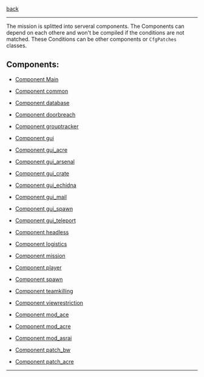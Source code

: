 [back](README.md)

<hr>

The mission is splitted into serveral components. The Components can depend on each othere and won't be compiled if the conditions are not matched.
These Conditions can be other components or `CfgPatches` classes.

## Components:

- [Component Main](components/main.md)
- [Component common](components/common.md)
- [Component database](components/database.md)
- [Component doorbreach](components/doorbreach.md)   
- [Component grouptracker](components/grouptracker.md)   
- [Component gui](components/gui.md)   
- [Component gui_acre](components/gui_acre.md)   
- [Component gui_arsenal](components/gui_arsenal.md)   
- [Component gui_crate](components/gui_crate.md)   
- [Component gui_echidna](components/gui_echidna.md)   
- [Component gui_mail](components/gui_mail.md)   
- [Component gui_spawn](components/gui_spawn.md)   
- [Component gui_teleport](components/gui_teleport.md)   
- [Component headless](components/headless.md)   
- [Component logistics](components/logistics.md)   
- [Component mission](components/mission.md)   
- [Component player](components/player.md)   
- [Component spawn](components/spawn.md)   
- [Component teamkilling](components/teamkilling.md)   
- [Component viewrestriction](components/viewrestriction.md)   

- [Component mod_ace](components/mod_ace.md)   
- [Component mod_acre](components/mod_acre.md)   
- [Component mod_asrai](components/mod_asrai.md)   
- [Component patch_bw](components/patch_bw.md)   
- [Component patch_acre](components/patch_acre.md)   


<hr>
